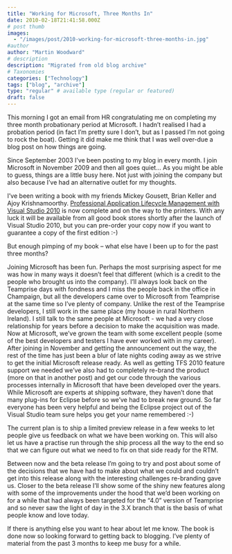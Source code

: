 ```yaml
---
title: "Working for Microsoft, Three Months In"
date: 2010-02-18T21:41:58.000Z
# post thumb
images:
  - "/images/post/2010-working-for-microsoft-three-months-in.jpg"
#author
author: "Martin Woodward"
# description
description: "Migrated from old blog archive"
# Taxonomies
categories: ["Technology"]
tags: ["blog", "archive"]
type: "regular" # available type (regular or featured)
draft: false
---
```


This morning I got an email from HR congratulating me on completing my three month probationary period at Microsoft.  I hadn’t realised I had a probation period (in fact I’m pretty sure I don’t, but as I passed I’m not going to rock the boat).  Getting it did make me think that I was well over-due a blog post on how things are going.  

Since September 2003 I’ve been posting to my blog in every month.  I join Microsoft in November 2009 and then all goes quiet…  As you might be able to guess, things are a little busy here.  Not just with joining the company but also because I’ve had an alternative outlet for my thoughts.    

I’ve been writing a book with my friends Mickey Gousett, Brian Keller and Ajoy Krishnamoorthy.  [Professional Application Lifecycle Management with Visual Studio 2010](http://www.amazon.com/gp/product/0470484268?ie=UTF8&tag=woodweb03-20&linkCode=as2&camp=1789&creative=390957&creativeASIN=0470484268) is now complete and on the way to the printers.  With any luck it will be available from all good book stores shortly after the launch of Visual Studio 2010, but you can pre-order your copy now if you want to guarantee a copy of the first edition :-)  

But enough pimping of my book – what else have I been up to for the past three months?  

Joining Microsoft has been fun.  Perhaps the most surprising aspect for me was how in many ways it doesn’t feel that different (which is a credit to the people who brought us into the company).  I’ll always look back on the Teamprise days with fondness and I miss the people back in the office in Champaign, but all the developers came over to Microsoft from Teamprise at the same time so I’ve plenty of company. Unlike the rest of the Teamprise developers, I still work in the same place (my house in rural Northern Ireland).  I still talk to the same people at Microsoft - we had a very close relationship for years before a decision to make the acquisition was made.  Now at Microsoft, we’ve grown the team with some excellent people (some of the best developers and testers I have ever worked with in my career).  After joining in November and getting the announcement out the way, the rest of the time has just been a blur of late nights coding away as we strive to get the initial Microsoft release ready.  As well as getting TFS 2010 feature support we needed we’ve also had to completely re-brand the product (more on that in another post) and get our code through the various processes internally in Microsoft that have been developed over the years.  While Microsoft are experts at shipping software, they haven’t done that many plug-ins for Eclipse before so we’ve had to break new ground.  So far everyone has been very helpful and being the Eclipse project out of the Visual Studio team sure helps you get your name remembered :-)  

The current plan is to ship a limited preview release in a few weeks to let people give us feedback on what we have been working on.  This will also let us have a practise run through the ship process all the way to the end so that we can figure out what we need to fix on that side ready for the RTM.  

Between now and the beta release I’m going to try and post about some of the decisions that we have had to make about what we could and couldn’t get into this release along with the interesting challenges re-branding gave us.  Closer to the beta release I’ll show some of the shiny new features along with some of the improvements under the hood that we’d been working on for a while that had always been targeted for the “4.0” version of Teamprise and so never saw the light of day in the 3.X branch that is the basis of what people know and love today.  

If there is anything else you want to hear about let me know.  The book is done now so looking forward to getting back to blogging.  I’ve plenty of material from the past 3 months to keep me busy for a while.